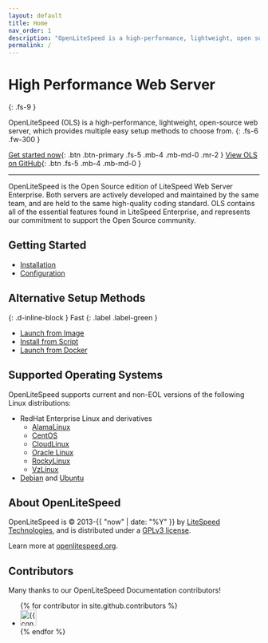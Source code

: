 ```yaml
---
layout: default
title: Home
nav_order: 1
description: "OpenLiteSpeed is a high-performance, lightweight, open source HTTP server."
permalink: /
---
```


# High Performance Web Server
{: .fs-9 }

OpenLiteSpeed (OLS) is a high-performance, lightweight, open-source web server, which provides multiple easy setup methods to choose from.
{: .fs-6 .fw-300 }

[Get started now](#getting-started){: .btn .btn-primary .fs-5 .mb-4 .mb-md-0 .mr-2 } [View OLS on GitHub](https://github.com/litespeedtech/openlitespeed){: .btn .fs-5 .mb-4 .mb-md-0 }

---

OpenLiteSpeed is the Open Source edition of LiteSpeed Web Server Enterprise. Both servers are actively developed and maintained by the same team, and are held to the same high-quality coding standard. OLS contains all of the essential features found in LiteSpeed Enterprise, and represents our commitment to support the Open Source community.

## Getting Started
- [Installation](/installation/repo) 
- [Configuration](/configuration)

## Alternative Setup Methods
{: .d-inline-block }
Fast
{: .label .label-green }

- [Launch from Image](/installation/image) 
- [Install from Script](/installation/script) 
- [Launch from Docker](/installation/docker) 


## Supported Operating Systems 

OpenLiteSpeed supports current and non-EOL versions of the following Linux distributions:

- RedHat Enterprise Linux and derivatives
  - [AlamaLinux](https://mirrors.almalinux.org/isos.html)
  - [CentOS](https://www.centos.org/download/)
  - [CloudLinux](https://docs.cloudlinux.com/cloudlinux_installation/#installing-new-servers)
  - [Oracle Linux](https://yum.oracle.com/oracle-linux-isos.html)
  - [RockyLinux](https://rockylinux.org/download/)
  - [VzLinux](https://vzlinux.org/)
- [Debian](https://www.debian.org/distrib/) and [Ubuntu](https://www.ubuntu.com/download)

## About OpenLiteSpeed

OpenLiteSpeed is &copy; 2013-{{ "now" | date: "%Y" }} by [LiteSpeed Technologies](https://www.litespeedtech.com/), and is distributed under a [GPLv3 license](https://www.litespeedtech.com/open-source/openlitespeed).

Learn more at [openlitespeed.org](https://openlitespeed.org).


## Contributors
Many thanks to our OpenLiteSpeed Documentation contributors!

<ul class="list-style-none">
{% for contributor in site.github.contributors %}
  <li class="d-inline-block mr-1">
     <a href="{{ contributor.html_url }}"><img src="{{ contributor.avatar_url }}" width="32" height="32" alt="{{ contributor.login }}"/></a>
  </li>
{% endfor %}
</ul>


